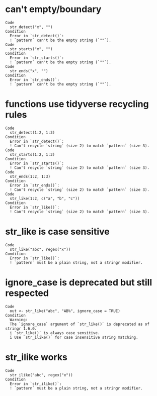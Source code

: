 # can't empty/boundary

    Code
      str_detect("x", "")
    Condition
      Error in `str_detect()`:
      ! `pattern` can't be the empty string (`""`).
    Code
      str_starts("x", "")
    Condition
      Error in `str_starts()`:
      ! `pattern` can't be the empty string (`""`).
    Code
      str_ends("x", "")
    Condition
      Error in `str_ends()`:
      ! `pattern` can't be the empty string (`""`).

# functions use tidyverse recycling rules

    Code
      str_detect(1:2, 1:3)
    Condition
      Error in `str_detect()`:
      ! Can't recycle `string` (size 2) to match `pattern` (size 3).
    Code
      str_starts(1:2, 1:3)
    Condition
      Error in `str_starts()`:
      ! Can't recycle `string` (size 2) to match `pattern` (size 3).
    Code
      str_ends(1:2, 1:3)
    Condition
      Error in `str_ends()`:
      ! Can't recycle `string` (size 2) to match `pattern` (size 3).
    Code
      str_like(1:2, c("a", "b", "c"))
    Condition
      Error in `str_like()`:
      ! Can't recycle `string` (size 2) to match `pattern` (size 3).

# str_like is case sensitive

    Code
      str_like("abc", regex("x"))
    Condition
      Error in `str_like()`:
      ! `pattern` must be a plain string, not a stringr modifier.

# ignore_case is deprecated but still respected

    Code
      out <- str_like("abc", "AB%", ignore_case = TRUE)
    Condition
      Warning:
      The `ignore_case` argument of `str_like()` is deprecated as of stringr 1.6.0.
      i `str_like()` is always case sensitive.
      i Use `str_ilike()` for case insensitive string matching.

# str_ilike works

    Code
      str_ilike("abc", regex("x"))
    Condition
      Error in `str_ilike()`:
      ! `pattern` must be a plain string, not a stringr modifier.

